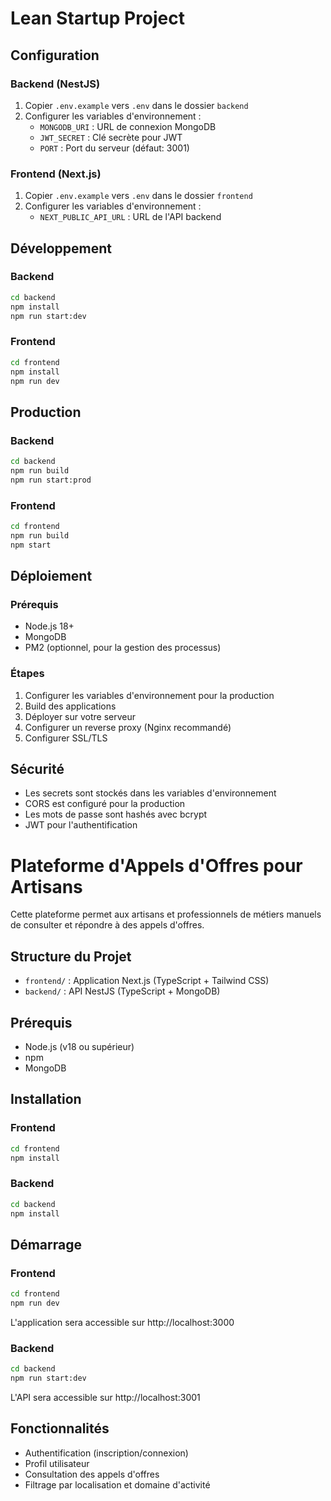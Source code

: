 # Lean Startup Project

## Configuration

### Backend (NestJS)
1. Copier `.env.example` vers `.env` dans le dossier `backend`
2. Configurer les variables d'environnement :
   - `MONGODB_URI` : URL de connexion MongoDB
   - `JWT_SECRET` : Clé secrète pour JWT
   - `PORT` : Port du serveur (défaut: 3001)

### Frontend (Next.js)
1. Copier `.env.example` vers `.env` dans le dossier `frontend`
2. Configurer les variables d'environnement :
   - `NEXT_PUBLIC_API_URL` : URL de l'API backend

## Développement

### Backend
```bash
cd backend
npm install
npm run start:dev
```

### Frontend
```bash
cd frontend
npm install
npm run dev
```

## Production

### Backend
```bash
cd backend
npm run build
npm run start:prod
```

### Frontend
```bash
cd frontend
npm run build
npm start
```

## Déploiement

### Prérequis
- Node.js 18+
- MongoDB
- PM2 (optionnel, pour la gestion des processus)

### Étapes
1. Configurer les variables d'environnement pour la production
2. Build des applications
3. Déployer sur votre serveur
4. Configurer un reverse proxy (Nginx recommandé)
5. Configurer SSL/TLS

## Sécurité
- Les secrets sont stockés dans les variables d'environnement
- CORS est configuré pour la production
- Les mots de passe sont hashés avec bcrypt
- JWT pour l'authentification

# Plateforme d'Appels d'Offres pour Artisans

Cette plateforme permet aux artisans et professionnels de métiers manuels de consulter et répondre à des appels d'offres.

## Structure du Projet

- `frontend/` : Application Next.js (TypeScript + Tailwind CSS)
- `backend/` : API NestJS (TypeScript + MongoDB)

## Prérequis

- Node.js (v18 ou supérieur)
- npm
- MongoDB

## Installation

### Frontend

```bash
cd frontend
npm install
```

### Backend

```bash
cd backend
npm install
```

## Démarrage

### Frontend

```bash
cd frontend
npm run dev
```

L'application sera accessible sur http://localhost:3000

### Backend

```bash
cd backend
npm run start:dev
```

L'API sera accessible sur http://localhost:3001

## Fonctionnalités

- Authentification (inscription/connexion)
- Profil utilisateur
- Consultation des appels d'offres
- Filtrage par localisation et domaine d'activité 